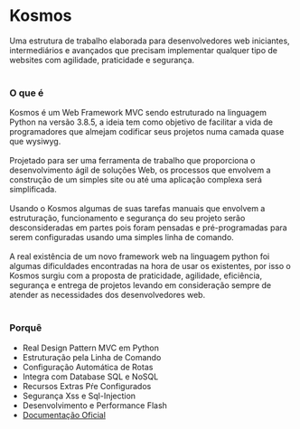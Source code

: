 # Kosmos
Uma estrutura de trabalho elaborada para desenvolvedores web iniciantes, intermediários e avançados que precisam implementar qualquer tipo de websites com agilidade, praticidade e segurança.
<br><br>

### O que é
Kosmos é um Web Framework MVC sendo estruturado na linguagem Python na versão 3.8.5, a ideia tem como objetivo de facilitar a vida de programadores que almejam codificar seus projetos numa camada quase que wysiwyg.<br><br> 
Projetado para ser uma ferramenta de trabalho que proporciona o desenvolvimento ágil de soluções Web, os processos que envolvem a construção de um simples site ou até uma aplicação complexa será simplificada.<br><br> 
Usando o Kosmos algumas de suas tarefas manuais que envolvem a estruturação, funcionamento e segurança do seu projeto serão desconsideradas em partes pois foram pensadas e pré-programadas para serem configuradas usando uma simples linha de comando.<br><br>
A real existência de um novo framework web na linguagem python foi algumas dificuldades encontradas na hora de usar os existentes, por isso o Kosmos surgiu com a proposta de praticidade, agilidade, eficiência, segurança e entrega de projetos levando em consideração sempre de atender as necessidades dos desenvolvedores web.<br><br> 

 ### Porquê
- Real Design Pattern MVC em Python
- Estruturação pela Linha de Comando
- Configuração Automática de Rotas
- Integra com Database SQL e NoSQL
- Recursos Extras Pŕe Configurados
- Segurança Xss e Sql-Injection
- Desenvolvimento e Performance Flash
- [Documentação Oficial](https://jocm-aguiar.gitbook.io/kosmos/)